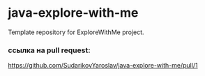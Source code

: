 # java-explore-with-me
Template repository for ExploreWithMe project.

### ссылка на pull request:
https://github.com/SudarikovYaroslav/java-explore-with-me/pull/1
